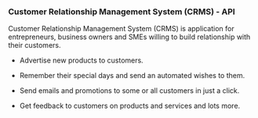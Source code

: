 ### Customer Relationship Management System (CRMS) - API

Customer Relationship Management System (CRMS) is application for entrepreneurs, business owners and SMEs willing to build relationship with their customers.

* Advertise new products to customers.

* Remember their special days and send an automated wishes to them.

* Send emails and promotions to some or all customers in just a click.

* Get feedback to customers on products and services and lots more.
